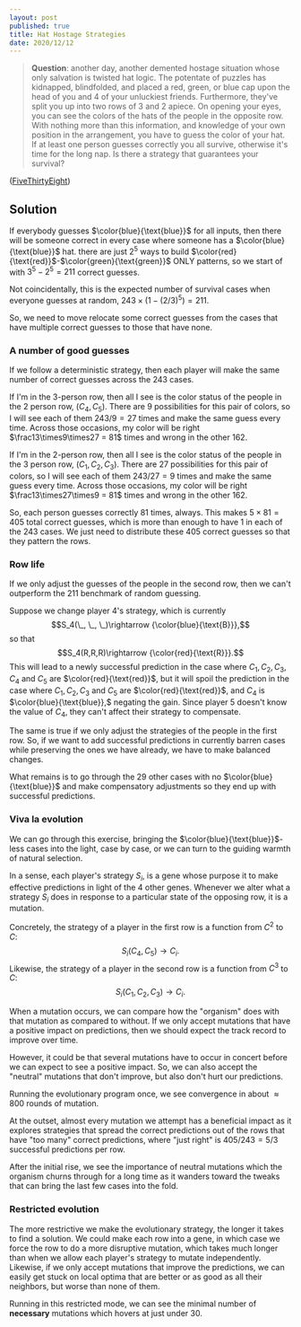 ```yaml
---
layout: post
published: true
title: Hat Hostage Strategies
date: 2020/12/12
---
```


>**Question**: another day, another demented hostage situation whose only salvation is twisted hat logic. The potentate of puzzles has kidnapped, blindfolded, and placed a red, green, or blue cap upon the head of you and $4$ of your unluckiest friends. Furthermore, they've split you up into two rows of $3$ and $2$ apiece. On opening your eyes, you can see the colors of the hats of the people in the opposite row. With nothing more than this information, and knowledge of your own position in the arrangement, you have to guess the color of your hat. If at least one person guesses correctly you all survive, otherwise it's time for the long nap. Is there a strategy that guarantees your survival?

<!--more-->

([FiveThirtyEight](https://fivethirtyeight.com/features/how-high-can-you-count-with-menorah-math/))

## Solution

If everybody guesses $\color{blue}{\text{blue}}$ for all inputs, then there will be someone correct in every case where someone has a $\color{blue}{\text{blue}}$ hat. there are just $2^5$ ways to build $\color{red}{\text{red}}$-$\color{green}{\text{green}}$ ONLY patterns, so we start of with $3^5 - 2^5 = 211$ correct guesses.

Not coincidentally, this is the expected number of survival cases when everyone guesses at random, $243\times(1-(2/3)^5) = 211$.

So, we need to move relocate some correct guesses from the cases that have multiple correct guesses to those that have none. 

### A number of good guesses

If we follow a deterministic strategy, then each player will make the same number of correct guesses across the $243$ cases.

If I'm in the $3$-person row, then all I see is the color status of the people in the $2$ person row, $\left(C_4, C_5\right).$ There are $9$ possibilities for this pair of colors, so I will see each of them $243/9=27$ times and make the same guess every time. Across those occasions, my color will be right $\frac13\times9\times27 = 81$ times and wrong in the other $162.$

If I'm in the $2$-person row, then all I see is the color status of the people in the $3$ person row, $\left(C_1, C_2, C_3\right).$ There are $27$ possibilities for this pair of colors, so I will see each of them $243/27=9$ times and make the same guess every time. Across those occasions, my color will be right $\frac13\times27\times9 = 81$ times and wrong in the other $162.$

So, each person guesses correctly $81$ times, always. This makes $5\times81=405$ total correct guesses, which is more than enough to have $1$ in each of the $243$ cases. We just need to distribute these 405 correct guesses so that they pattern the rows.

### Row life

If we only adjust the guesses of the people in the second row, then we can't outperform the $211$ benchmark of random guessing. 

Suppose we change player $4$'s strategy, which is currently $$S_4(\_, \_, \_)\rightarrow {\color{blue}{\text{B}}},$$ so that $$S_4(R,R,R)\rightarrow {\color{red}{\text{R}}}.$$ This will lead to a newly successful prediction in the case where $C_1, C_2, C_3,$ $C_4$ and $C_5$ are $\color{red}{\text{red}}$, but it will spoil the prediction in the case where $C_1, C_2, C_3$ and $C_5$ are $\color{red}{\text{red}}$, and $C_4$ is $\color{blue}{\text{blue}},$ negating the gain. Since player $5$ doesn't know the value of $C_4,$ they can't affect their strategy to compensate.

The same is true if we only adjust the strategies of the people in the first row. So, if we want to add successful predictions in currently barren cases while preserving the ones we have already, we have to make balanced changes.

What remains is to go through the $29$ other cases with no $\color{blue}{\text{blue}}$ and make compensatory adjustments so they end up with successful predictions.

### Viva la evolution

We can go through this exercise, bringing the $\color{blue}{\text{blue}}$-less cases into the light, case by case, or we can turn to the guiding warmth of natural selection. 

In a sense, each player's strategy $S_i,$ is a gene whose purpose it to make effective predictions in light of the $4$ other genes. Whenever we alter what a strategy $S_i$ does in response to a particular state of the opposing row, it is a mutation. 

Concretely, the strategy of a player in the first row is a function from $C^2$ to $C$: $$S_i(C_4, C_5) \rightarrow C_i.$$ Likewise, the strategy of a player in the second row is a function from $C^3$ to $C$: $$S_i(C_1, C_2, C_3) \rightarrow C_i.$$

When a mutation occurs, we can compare how the "organism" does with that mutation as compared to without. If we only accept mutations that have a positive impact on predictions, then we should expect the track record to improve over time. 

However, it could be that several mutations have to occur in concert before we can expect to see a positive impact. So, we can also accept the "neutral" mutations that don't improve, but also don't hurt our predictions. 

Running the evolutionary program once, we see convergence in about $\approx 800$ rounds of mutation. 

At the outset, almost every mutation we attempt has a beneficial impact as it explores strategies that spread the correct predictions out of the rows that have "too many" correct predictions, where "just right" is $405/243 = 5/3$ successful predictions per row.

After the initial rise, we see the importance of neutral mutations which the organism churns through for a long time as it wanders toward the tweaks that can bring the last few cases into the fold. 

### Restricted evolution

The more restrictive we make the evolutionary strategy, the longer it takes to find a solution. We could make each row into a gene, in which case we force the row to do a more disruptive mutation, which takes much longer than when we allow each player's strategy to mutate independently. Likewise, if we only accept mutations that improve the predictions, we can easily get stuck on local optima that are better or as good as all their neighbors, but worse than none of them. 

Running in this restricted mode, we can see the minimal number of **necessary** mutations which hovers at just under $30.$


<br>
